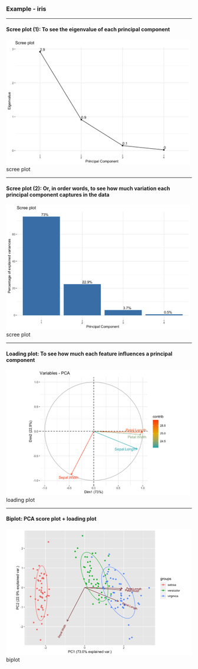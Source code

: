 
### Example - iris

<hr>

#### Scree plot (1): To see the eigenvalue of each principal component
<img src="./images/PCA_iris_scree_plot_eigenvalue.png" width="500px">scree plot</a>

<hr>

#### Scree plot (2): Or, in order words, to see how much variation each principal component captures in the data
<img src="./images/PCA_iris_scree_plot_percentage.png" width="500px">scree plot</a>

<hr>

#### Loading plot: To see how much each feature influences a principal component
<img src="./images/PCA_iris_loading_plot.png" width="500px">loading plot</a>

<hr>

#### Biplot: PCA score plot + loading plot
<img src="./images/PCA_iris_biplot.png" width="600px">biplot</a>
